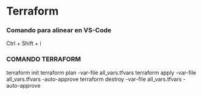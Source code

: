 # Terraform

### Comando para alinear en VS-Code

Ctrl + Shift + i
### COMANDO TERRAFORM

terraform init
terraform plan -var-file all_vars.tfvars
terraform apply -var-file all_vars.tfvars -auto-approve
terraform destroy -var-file all_vars.tfvars -auto-approve